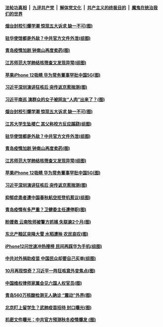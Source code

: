 ####  [法轮功真相](../../../../basic/blob/master/README.md?t=10162102) &nbsp;|&nbsp; [九评共产党](../../../../9ping.md/blob/master/README.md?t=10162102) &nbsp;|&nbsp; [解体党文化](../../../../jtdwh.md/blob/master/README.md?t=10162102)  &nbsp;|&nbsp; [共产主义的终极目的](../../../../gczydzjmd.md/blob/master/README.md?t=10162102) &nbsp;|&nbsp; [魔鬼在统治我们的世界](../../../../mgztzwmdsj.md/blob/master/README.md?t=10162102) 

#### [烟台封校引爆学潮 惊现五大诉求 缺一不可(图)](../pages/p1/949431.md?t=10162102) 

#### [驻华使馆都是外敌？中共官方文件外泄(组图)](../pages/p1/949403.md?t=10162102) 

#### [青岛疫情加剧 钟南山再度卖药(图)](../pages/p1/949412.md?t=10162102) 

#### [江苏师范大学肺结核筛查又发现异常(组图)](../pages/p1/949364.md?t=10162102) 

#### [苹果iPhone 12吸睛 华为常务董事罕批中国5G(图)](../pages/p1/949377.md?t=10162102) 

#### [习近平深圳演讲狂咳后 突传返京惹揣测(图)](../pages/p1/949362.md?t=10162102) 

#### [习近平南巡 演群众的女子被网友“人肉”出来了？(图)](../pages/p1/949452.md?t=10162102) 

#### [烟台封校引爆学潮 惊现五大诉求 缺一不可(图)](../pages/p1/949431.md?t=10162102) 

#### [江苏大学生坠楼亡 其父称校方反应蹊跷(组图)](../pages/p1/949428.md?t=10162102) 

#### [驻华使馆都是外敌？中共官方文件外泄(组图)](../pages/p1/949403.md?t=10162102) 

#### [青岛疫情加剧 钟南山再度卖药(图)](../pages/p1/949412.md?t=10162102) 

#### [江苏师范大学肺结核筛查又发现异常(组图)](../pages/p1/949364.md?t=10162102) 

#### [苹果iPhone 12吸睛 华为常务董事罕批中国5G(图)](../pages/p1/949377.md?t=10162102) 

#### [习近平深圳演讲狂咳后 突传返京惹揣测(图)](../pages/p1/949362.md?t=10162102) 

#### [抑郁症患者遭中国春秋航空拒登机惹议(组图)](../pages/p1/949343.md?t=10162102) 

#### [青岛疫情有多严重？卫健委主任遭停职(图)](../pages/p1/949345.md?t=10162102) 

#### [盼援救 云南牧师被警方抓捕 失联逾2个月(图)](../pages/p1/949336.md?t=10162102) 

#### [东北产粮区突降大雪 水稻遭殃 农民哀叹(图)](../pages/p1/949326.md?t=10162102) 

#### [iPhone12问世速冲热搜榜 民间再踩华为手机(组图)](../pages/p1/949279.md?t=10162102) 

#### [中共对外捐助疫苗 中国民众却要自己买单(组图)](../pages/p1/949300.md?t=10162102) 

#### [10月再现惊奇？习近平一阵狂咳意外变焦点(图)](../pages/p1/949286.md?t=10162102) 

#### [中国维权律师家属会见六国人权官员(图)](../pages/p1/949256.md?t=10162102) 

#### [青岛560万核酸检测无人确诊 “震动”外界(图)](../pages/p1/949271.md?t=10162102) 

#### [北京盯上留学生？武肺疫苗招待 封口曝光(图)](../pages/p1/949259.md?t=10162102) 

#### [机密文件曝光：中共官方预测秋冬疫情爆发 (图)](../pages/p1/949237.md?t=10162102) 


